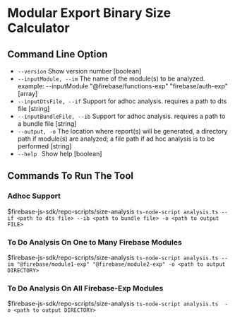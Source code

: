 # Modular Export Binary Size Calculator 

## Command Line Option

-  `--version`               Show version number                         [boolean]
-  `--inputModule, --im`      The name of the module(s) to be analyzed. example: --inputModule "@firebase/functions-exp" "firebase/auth-exp" [array]
-  `--inputDtsFile, --if`     Support for adhoc analysis. requires a path to dts file [string]
-  `--inputBundleFile, --ib`  Support for adhoc analysis. requires a path to a bundle file [string]
- `--output, -o`            The location where report(s) will be generated, a directory path if module(s) are analyzed; a file path if ad hoc analysis is to be performed [string]
- `--help `                  Show help [boolean]



## Commands To Run The Tool 

### Adhoc Support 

$firebase-js-sdk/repo-scripts/size-analysis  `ts-node-script analysis.ts --if <path to dts file> --ib <path to bundle file> -o <path to output FILE>`

### To Do Analysis On One to Many Firebase Modules

$firebase-js-sdk/repo-scripts/size-analysis  `ts-node-script analysis.ts --im "@firebase/module1-exp" "@firebase/module2-exp" -o <path to output DIRECTORY>`

### To Do Analysis On All Firebase-Exp Modules

$firebase-js-sdk/repo-scripts/size-analysis  `ts-node-script analysis.ts  -o <path to output DIRECTORY>`


